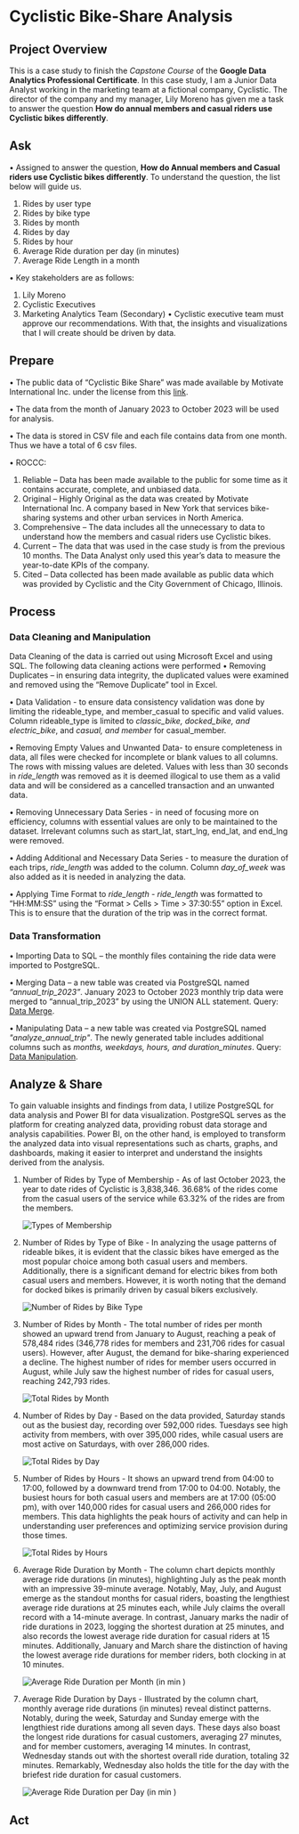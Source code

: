 # Cyclistic Bike-Share Analysis 

## Project Overview

This is a case study to finish the *Capstone Course* of the **Google Data Analytics Professional Certificate**. In this case study, I am a Junior Data Analyst working in the marketing team at a fictional company, Cyclistic. The director of the company and my manager, Lily Moreno has given me a task to answer the question **How do annual members and casual riders use Cyclistic bikes differently**. 

## Ask

•	Assigned to answer the question, **How do Annual members and Casual riders use Cyclistic bikes differently**. To understand the question, the list below will guide us.

1. Rides by user type
2. Rides by bike type
3. Rides by month 
4. Rides by day
5. Rides by hour
6. Average Ride duration per day (in minutes)
7. Average Ride Length in a month

•	Key stakeholders are as follows:
1.	Lily Moreno
2.	Cyclistic Executives
3.	Marketing Analytics Team (Secondary)
•	Cyclistic executive team must approve our recommendations. With that, the insights and visualizations that I will create should be driven by data.


## Prepare

•	The public data of “Cyclistic Bike Share” was made available by Motivate International Inc. under the license from this [link](https://divvybikes.com/data-license-agreement).

•	The data from the month of January 2023 to October 2023 will be used for analysis.

•	The data is stored in CSV file and each file contains data from one month. Thus we have a total of 6 csv files.

•	ROCCC:
1.	Reliable – Data has been made available to the public for some time as it contains accurate, complete, and unbiased data.
2.	Original – Highly Original as the data was created by Motivate International Inc. A company based in New York that services bike-sharing systems and other urban services in North America.
3.	Comprehensive – The data includes all the unnecessary to data to understand how the members and casual riders use Cyclistic bikes.
4.	Current – The data that was used in the case study is from the previous 10 months. The Data Analyst only used this year’s data to measure the year-to-date KPIs of the company.
5.	Cited – Data collected has been made available as public data which was provided by Cyclistic and the City Government of Chicago, Illinois.


## Process

### Data Cleaning and Manipulation
Data Cleaning of the data is carried out using Microsoft Excel and using SQL. The following data cleaning actions were performed
•	Removing Duplicates – in ensuring data integrity, the duplicated values were examined and removed using the “Remove Duplicate” tool in Excel. 

•	Data Validation - to ensure data consistency validation was done by limiting the rideable_type, and member_casual to specific and valid values. Column rideable_type is limited to *classic_bike, docked_bike, and electric_bike*, and *casual, and member* for casual_member.

•	Removing Empty Values and Unwanted Data- to ensure completeness in data, all files were checked for incomplete or blank values to all columns. The rows with missing values are deleted. Values with less than 30 seconds in *ride_length* was removed as it is deemed illogical to use them as a valid data and will be considered as a cancelled transaction and an unwanted data. 

•	Removing Unnecessary Data Series - in need of focusing more on efficiency, columns with essential values are only to be maintained to the dataset. Irrelevant columns such as start_lat, start_lng, end_lat, and end_lng were removed. 

•	Adding Additional and Necessary Data Series - to measure the duration of each trips, *ride_length* was added to the column. Column *day_of_week* was also added as it is needed in analyzing the data.  

•	Applying Time Format to *ride_length* - *ride_length* was formatted to “HH:MM:SS” using the “Format > Cells > Time > 37:30:55” option in Excel. This is to ensure that the duration of the trip was in the correct format.


### Data Transformation
•	Importing Data to SQL – the monthly files containing the ride data were imported to PostgreSQL.

•	Merging Data – a new table was created via PostgreSQL named *“annual_trip_2023”*. January 2023 to October 2023 monthly trip data were merged to “annual_trip_2023” by using the UNION ALL statement. Query: [Data Merge](https://github.com/m2dLC/bike-share/blob/main/DATA%20MERGE.sql).

•	Manipulating Data – a new table was created via PostgreSQL named *"analyze_annual_trip"*. The newly generated table includes additional columns such as *months, weekdays, hours, and duration_minutes*. Query: [Data Manipulation](https://github.com/m2dLC/bike-share/blob/main/DATA%20MANIPULATION.sql).

## Analyze & Share

To gain valuable insights and findings from data, I utilize PostgreSQL for data analysis and Power BI for data visualization. PostgreSQL serves as the platform for creating analyzed data, providing robust data storage and analysis capabilities. Power BI, on the other hand, is employed to transform the analyzed data into visual representations such as charts, graphs, and dashboards, making it easier to interpret and understand the insights derived from the analysis. 

1. Number of Rides by Type of Membership - As of last October 2023, the year to date rides of Cyclistic is 3,838,346. 36.68% of the rides come from the casual users of the service while 63.32% of the rides are from the members.

   ![Types of Membership](https://github.com/m2dLC/bike-share/assets/107737135/c57d27a8-161f-4a50-bed7-35f8e7b88c28)

2. Number of Rides by Type of Bike - In analyzing the usage patterns of rideable bikes, it is evident that the classic bikes have emerged as the most popular choice among both casual users and members. Additionally, there is a significant demand for electric bikes from both casual users and members. However, it is worth noting that the demand for docked bikes is primarily driven by casual bikers exclusively.

   ![Number of Rides by Bike Type](https://github.com/m2dLC/bike-share/assets/107737135/3d0dc772-2079-4307-b724-cf61b09ab2f7)

3. Number of Rides by Month - The total number of rides per month showed an upward trend from January to August, reaching a peak of 578,484 rides (346,778 rides for members and 231,706 rides for casual users). However, after August, the demand for bike-sharing experienced a decline. The highest number of rides for member users occurred in August, while July saw the highest number of rides for casual users, reaching 242,793 rides. 

   ![Total Rides by Month](https://github.com/m2dLC/bike-share/assets/107737135/d3f9d03b-a903-401a-a8c7-9c4483951067)

4. Number of Rides by Day - Based on the data provided, Saturday stands out as the busiest day, recording over 592,000 rides. Tuesdays see high activity from members, with over 395,000 rides, while casual users are most active on Saturdays, with over 286,000 rides.

   ![Total Rides by Day](https://github.com/m2dLC/bike-share/assets/107737135/4001df85-eb75-4d22-92d2-ada7089b8779)

5. Number of Rides by Hours - It shows an upward trend from 04:00 to 17:00, followed by a downward trend from 17:00 to 04:00. Notably, the busiest hours for both casual users and members are at 17:00 (05:00 pm), with over 140,000 rides for casual users and 266,000 rides for members. This data highlights the peak hours of activity and can help in understanding user preferences and optimizing service provision during those times.

   ![Total Rides by Hours](https://github.com/m2dLC/bike-share/assets/107737135/cc7f5ad7-c003-498f-928a-7fa839a0856d)

6. Average Ride Duration by Month - The column chart depicts monthly average ride durations (in minutes), highlighting July as the peak month with an impressive 39-minute average. Notably, May, July, and August emerge as the standout months for casual riders, boasting the lengthiest average ride durations at 25 minutes each, while July claims the overall record with a 14-minute average. In contrast, January marks the nadir of ride durations in 2023, logging the shortest duration at 25 minutes, and also records the lowest average ride duration for casual riders at 15 minutes. Additionally, January and March share the distinction of having the lowest average ride durations for member riders, both clocking in at 10 minutes. 

   ![Average Ride Duration per Month (in min )](https://github.com/m2dLC/bike-share/assets/107737135/8fea37b7-eb3c-434a-9596-9892ebf47057)

7. Average Ride Duration by Days - Illustrated by the column chart, monthly average ride durations (in minutes) reveal distinct patterns. Notably, during the week, Saturday and Sunday emerge with the lengthiest ride durations among all seven days. These days also boast the longest ride durations for casual customers, averaging 27 minutes, and for member customers, averaging 14 minutes. In contrast, Wednesday stands out with the shortest overall ride duration, totaling 32 minutes. Remarkably, Wednesday also holds the title for the day with the briefest ride duration for casual customers. 

   ![Average Ride Duration per Day (in min )](https://github.com/m2dLC/bike-share/assets/107737135/571382d3-ce6f-4cdb-8d34-827a06a6b0ca)

## Act

